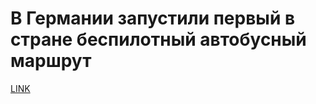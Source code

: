 # В Германии запустили первый в стране беспилотный автобусный маршрут



[LINK](https://varlamov.ru/2621494.html)